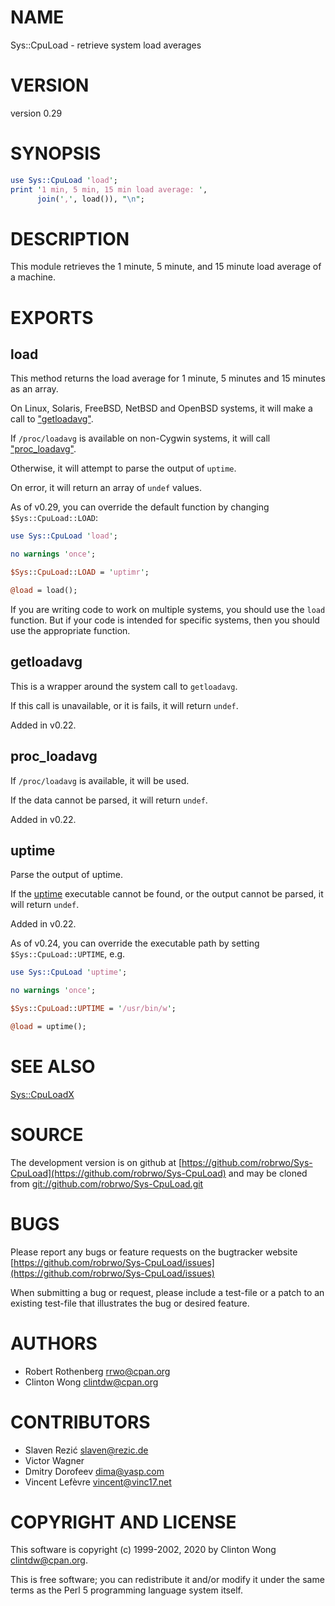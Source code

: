 # NAME

Sys::CpuLoad - retrieve system load averages

# VERSION

version 0.29

# SYNOPSIS

```perl
use Sys::CpuLoad 'load';
print '1 min, 5 min, 15 min load average: ',
      join(',', load()), "\n";
```

# DESCRIPTION

This module retrieves the 1 minute, 5 minute, and 15 minute load average
of a machine.

# EXPORTS

## load

This method returns the load average for 1 minute, 5 minutes and 15
minutes as an array.

On Linux, Solaris, FreeBSD, NetBSD and OpenBSD systems, it will make a
call to ["getloadavg"](#getloadavg).

If `/proc/loadavg` is available on non-Cygwin systems, it
will call ["proc\_loadavg"](#proc_loadavg).

Otherwise, it will attempt to parse the output of `uptime`.

On error, it will return an array of `undef` values.

As of v0.29, you can override the default function by changing
`$Sys::CpuLoad::LOAD`:

```perl
use Sys::CpuLoad 'load';

no warnings 'once';

$Sys::CpuLoad::LOAD = 'uptimr';

@load = load();
```

If you are writing code to work on multiple systems, you should use
the `load` function.  But if your code is intended for specific systems,
then you should use the appropriate function.

## getloadavg

This is a wrapper around the system call to `getloadavg`.

If this call is unavailable, or it is fails, it will return `undef`.

Added in v0.22.

## proc\_loadavg

If `/proc/loadavg` is available, it will be used.

If the data cannot be parsed, it will return `undef`.

Added in v0.22.

## uptime

Parse the output of uptime.

If the [uptime](https://metacpan.org/pod/uptime) executable cannot be found, or the output cannot be
parsed, it will return `undef`.

Added in v0.22.

As of v0.24, you can override the executable path by setting
`$Sys::CpuLoad::UPTIME`, e.g.

```perl
use Sys::CpuLoad 'uptime';

no warnings 'once';

$Sys::CpuLoad::UPTIME = '/usr/bin/w';

@load = uptime();
```

# SEE ALSO

[Sys::CpuLoadX](https://metacpan.org/pod/Sys::CpuLoadX)

# SOURCE

The development version is on github at [https://github.com/robrwo/Sys-CpuLoad](https://github.com/robrwo/Sys-CpuLoad)
and may be cloned from [git://github.com/robrwo/Sys-CpuLoad.git](git://github.com/robrwo/Sys-CpuLoad.git)

# BUGS

Please report any bugs or feature requests on the bugtracker website
[https://github.com/robrwo/Sys-CpuLoad/issues](https://github.com/robrwo/Sys-CpuLoad/issues)

When submitting a bug or request, please include a test-file or a
patch to an existing test-file that illustrates the bug or desired
feature.

# AUTHORS

- Robert Rothenberg <rrwo@cpan.org>
- Clinton Wong <clintdw@cpan.org>

# CONTRIBUTORS

- Slaven Rezić <slaven@rezic.de>
- Victor Wagner
- Dmitry Dorofeev <dima@yasp.com>
- Vincent Lefèvre <vincent@vinc17.net>

# COPYRIGHT AND LICENSE

This software is copyright (c) 1999-2002, 2020 by Clinton Wong <clintdw@cpan.org>.

This is free software; you can redistribute it and/or modify it under
the same terms as the Perl 5 programming language system itself.
